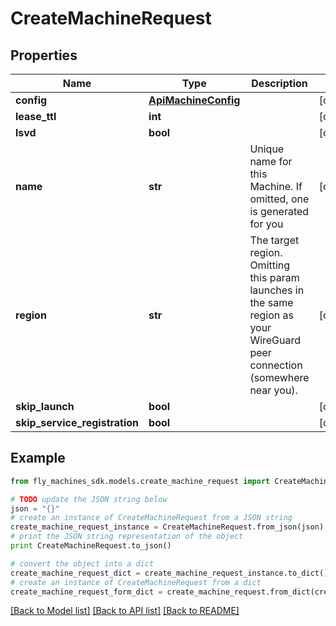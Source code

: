 # CreateMachineRequest


## Properties
Name | Type | Description | Notes
------------ | ------------- | ------------- | -------------
**config** | [**ApiMachineConfig**](ApiMachineConfig.md) |  | [optional] 
**lease_ttl** | **int** |  | [optional] 
**lsvd** | **bool** |  | [optional] 
**name** | **str** | Unique name for this Machine. If omitted, one is generated for you | [optional] 
**region** | **str** | The target region. Omitting this param launches in the same region as your WireGuard peer connection (somewhere near you). | [optional] 
**skip_launch** | **bool** |  | [optional] 
**skip_service_registration** | **bool** |  | [optional] 

## Example

```python
from fly_machines_sdk.models.create_machine_request import CreateMachineRequest

# TODO update the JSON string below
json = "{}"
# create an instance of CreateMachineRequest from a JSON string
create_machine_request_instance = CreateMachineRequest.from_json(json)
# print the JSON string representation of the object
print CreateMachineRequest.to_json()

# convert the object into a dict
create_machine_request_dict = create_machine_request_instance.to_dict()
# create an instance of CreateMachineRequest from a dict
create_machine_request_form_dict = create_machine_request.from_dict(create_machine_request_dict)
```
[[Back to Model list]](../README.md#documentation-for-models) [[Back to API list]](../README.md#documentation-for-api-endpoints) [[Back to README]](../README.md)


